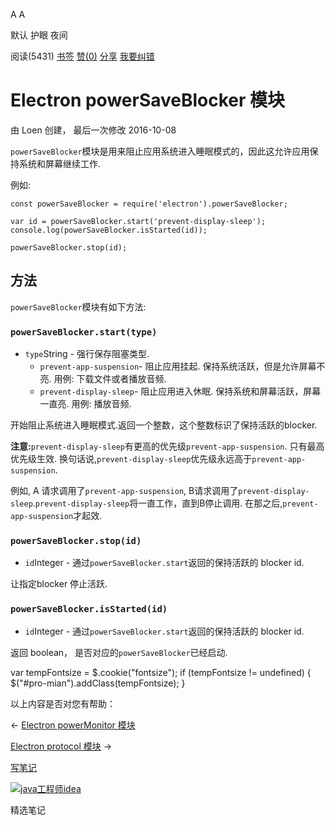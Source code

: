 [](javascript:; "折叠/展开")[](javascript:; "视觉主题设置")

A A

默认 护眼 夜间

阅读(5431) [书签](javascript:;) [赞(0)](javascript:;) [分享](javascript:; "分享") [我要纠错](/edit/electronmanual/electronmanual-power-save-blocker)

Electron powerSaveBlocker 模块
============================

由 Loen 创建， 最后一次修改 2016-10-08

`powerSaveBlocker`模块是用来阻止应用系统进入睡眠模式的，因此这允许应用保持系统和屏幕继续工作.

例如:

    const powerSaveBlocker = require('electron').powerSaveBlocker;
    
    var id = powerSaveBlocker.start('prevent-display-sleep');
    console.log(powerSaveBlocker.isStarted(id));
    
    powerSaveBlocker.stop(id);
    

方法
--

`powerSaveBlocker`模块有如下方法:

### `powerSaveBlocker.start(type)`

*   `type`String - 强行保存阻塞类型.
    *   `prevent-app-suspension`\- 阻止应用挂起. 保持系统活跃，但是允许屏幕不亮. 用例: 下载文件或者播放音频.
    *   `prevent-display-sleep`\- 阻止应用进入休眠. 保持系统和屏幕活跃，屏幕一直亮. 用例: 播放音频.

开始阻止系统进入睡眠模式.返回一个整数，这个整数标识了保持活跃的blocker.

**注意:**`prevent-display-sleep`有更高的优先级`prevent-app-suspension`. 只有最高优先级生效. 换句话说,`prevent-display-sleep`优先级永远高于`prevent-app-suspension`.

例如, A 请求调用了`prevent-app-suspension`, B请求调用了`prevent-display-sleep`.`prevent-display-sleep`将一直工作，直到B停止调用. 在那之后,`prevent-app-suspension`才起效.

### `powerSaveBlocker.stop(id)`

*   `id`Integer - 通过`powerSaveBlocker.start`返回的保持活跃的 blocker id.

让指定blocker 停止活跃.

### `powerSaveBlocker.isStarted(id)`

*   `id`Integer - 通过`powerSaveBlocker.start`返回的保持活跃的 blocker id.

返回 boolean， 是否对应的`powerSaveBlocker`已经启动.

  

var tempFontsize = $.cookie("fontsize"); if (tempFontsize != undefined) { $("#pro-mian").addClass(tempFontsize); }

以上内容是否对您有帮助：

← [Electron powerMonitor 模块](/electronmanual/electronmanual-power-monitor.html "上一篇：Electron powerMonitor 模块")

[Electron protocol 模块](/electronmanual/electronmanual-protocol.html "下一篇：Electron protocol 模块") →

[写笔记](javascript:;)

[![java工程师idea](/attachments/image/20190115/1547553980272487.png)](https://www.w3cschool.cn/minicourse/play/javabasics_idea_my)

精选笔记